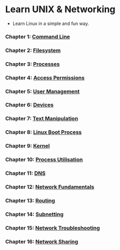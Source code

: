 # Learn UNIX & Networking

-  Learn Linux in a simple and fun way.
 
### Chapter 1: [Command Line](https://moabukar.github.io/unix-learn/command-line/alias-command)

### Chapter 2: [Filesystem](https://moabukar.github.io/unix-learn/filesystem/filesystem-hierarchy)

### Chapter 3: [Processes](https://moabukar.github.io/unix-learn/processes/process-details)

### Chapter 4: [Access Permissions](https://moabukar.github.io/unix-learn/access/file-permissions)

### Chapter 5: [User Management](https://moabukar.github.io/unix-learn/user-management/users-and-groups)

### Chapter 6: [Devices](https://moabukar.github.io/unix-learn/devices/dev-directory)

### Chapter 7: [Text Manipulation](https://moabukar.github.io/unix-learn/text-manipulation/cut-command)

### Chapter 8: [Linux Boot Process](https://moabukar.github.io/unix-learn/booting/boot-process-overview)

### Chapter 9: [Kernel](https://moabukar.github.io/unix-learn/kernel/kernel-overview)

### Chapter 10: [Process Utilisation](https://moabukar.github.io/unix-learn/process-utilization/continuous-monitoring)

### Chapter 11: [DNS](https://moabukar.github.io/unix-learn/dns/what-is-dns)


### Chapter 12: [Network Fundamentals](https://moabukar.github.io/unix-learn/network-fundamentals/osi-model)

### Chapter 13: [Routing](https://moabukar.github.io/unix-learn/routing/what-is-a-router)

### Chapter 14: [Subnetting](https://moabukar.github.io/unix-learn/subnetting/subnets)


### Chapter 15: [Network Troubleshooting](https://moabukar.github.io/unix-learn/network-troubleshooting/ping)


### Chapter 16: [Network Sharing](https://moabukar.github.io/unix-learn/network-sharing/nfs)
